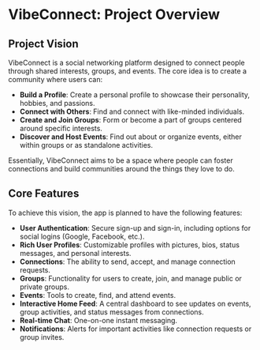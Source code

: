 # VibeConnect: Project Overview

## Project Vision

VibeConnect is a social networking platform designed to connect people through shared interests, groups, and events. The core idea is to create a community where users can:

*   **Build a Profile**: Create a personal profile to showcase their personality, hobbies, and passions.
*   **Connect with Others**: Find and connect with like-minded individuals.
*   **Create and Join Groups**: Form or become a part of groups centered around specific interests.
*   **Discover and Host Events**: Find out about or organize events, either within groups or as standalone activities.

Essentially, VibeConnect aims to be a space where people can foster connections and build communities around the things they love to do.

## Core Features

To achieve this vision, the app is planned to have the following features:

*   **User Authentication**: Secure sign-up and sign-in, including options for social logins (Google, Facebook, etc.).
*   **Rich User Profiles**: Customizable profiles with pictures, bios, status messages, and personal interests.
*   **Connections**: The ability to send, accept, and manage connection requests.
*   **Groups**: Functionality for users to create, join, and manage public or private groups.
*   **Events**: Tools to create, find, and attend events.
*   **Interactive Home Feed**: A central dashboard to see updates on events, group activities, and status messages from connections.
*   **Real-time Chat**: One-on-one instant messaging.
*   **Notifications**: Alerts for important activities like connection requests or group invites.
